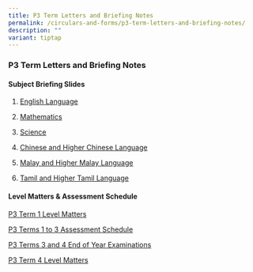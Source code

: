 ```yaml
---
title: P3 Term Letters and Briefing Notes
permalink: /circulars-and-forms/p3-term-letters-and-briefing-notes/
description: ""
variant: tiptap
---
```

<h3>P3 Term Letters and Briefing Notes</h3>
<p></p>
<h4>Subject Briefing Slides</h4>
<ol data-tight="true" class="tight">
<li>
<p><a href="/files/2025_P3_English_Language.pdf" rel="noopener noreferrer nofollow" target="_blank">English Language</a>
</p>
</li>
<li>
<p><a href="/files/2025_P3_Math.pdf" rel="noopener noreferrer nofollow" target="_blank">Mathematics</a>
</p>
</li>
<li>
<p><a href="/files/2025_P3_Science.pdf" rel="noopener noreferrer nofollow" target="_blank">Science</a>
</p>
</li>
<li>
<p><a href="/files/2025_P3_Chinese___Higher_Chinese_Language.pdf" rel="noopener noreferrer nofollow" target="_blank">Chinese and Higher Chinese Language</a>
</p>
</li>
<li>
<p><a href="/files/2025_P3_Malay___Higher_Malay_Language.pdf" rel="noopener noreferrer nofollow" target="_blank">Malay and Higher Malay Language</a>
</p>
</li>
<li>
<p><a href="/files/2025_P3_Tamil___Higher_Tamil_Language.pdf" rel="noopener noreferrer nofollow" target="_blank">Tamil and Higher Tamil Language</a>
</p>
</li>
</ol>
<p></p>
<h4>Level Matters &amp; Assessment Schedule</h4>
<p><a href="/files/2025_P3_Term_1_Level_Matters.pdf" rel="noopener noreferrer nofollow" target="_blank">P3 Term 1 Level Matters</a>
</p>
<p><a href="/files/2025_P3_Term_1_3_Assessment_Schedule.pdf" rel="noopener nofollow" target="_blank">P3 Terms 1 to 3 Assessment Schedule</a>
</p>
<p><a href="/files/2025_Primary_3_End_Of_Year__EOY__Examination_in_Term_3_and_4__1_.pdf" rel="noopener nofollow" target="_blank">P3 Terms 3 and 4 End of Year Examinations</a>
</p>
<p><a href="/files/2025_P3_Term_4_Level_Matters.pdf" rel="noopener nofollow" target="_blank">P3 Term 4 Level Matters</a>
</p>